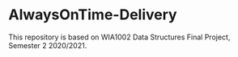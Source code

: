 # AlwaysOnTime-Delivery
This repository is based on WIA1002 Data Structures Final Project, Semester 2 2020/2021.
